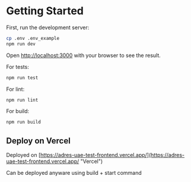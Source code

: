 # Getting Started

First, run the development server:

```bash
cp .env .env_example
npm run dev
```

Open [http://localhost:3000](http://localhost:3000) with your browser to see the result.


For tests:

```bash
npm run test
```

For lint:

```bash
npm run lint
```

For build:

```bash
npm run build
```


## Deploy on Vercel

Deployed on [https://adres-uae-test-frontend.vercel.app/](https://adres-uae-test-frontend.vercel.app/ "Vercel")

Can be deployed anyware using build + start command
